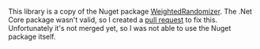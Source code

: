 This library is a copy of the Nuget package [WeightedRandomizer](https://github.com/BlueRaja/Weighted-Item-Randomizer-for-C-Sharp). The .Net Core package wasn't valid, so I created a [pull request](https://github.com/BlueRaja/Weighted-Item-Randomizer-for-C-Sharp/pull/2) to fix this. Unfortunately it's not merged yet, so I was not able to use the Nuget package itself.